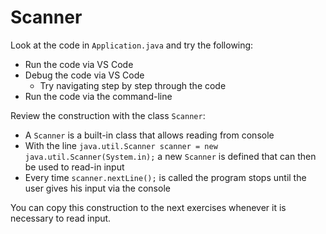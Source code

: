 # Scanner

Look at the code in `Application.java` and try the following:
- Run the code via VS Code
- Debug the code via VS Code
  - Try navigating step by step through the code
- Run the code via the command-line

Review the construction with the class `Scanner`:
- A `Scanner` is a built-in class that allows reading from console
- With the line `java.util.Scanner scanner = new java.util.Scanner(System.in);` a new `Scanner` is defined that can then be used to read-in input
- Every time `scanner.nextLine();` is called the program stops until the user gives his input via the console

You can copy this construction to the next exercises whenever it is necessary to read input.